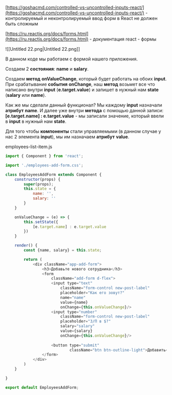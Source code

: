 [https://goshacmd.com/controlled-vs-uncontrolled-inputs-react/](https://goshacmd.com/controlled-vs-uncontrolled-inputs-react/) - контролируемый и неконтролируемый ввод форм в React не должен быть сложным

[https://ru.reactjs.org/docs/forms.html](https://ru.reactjs.org/docs/forms.html) - документация react - формы

  

![[Untitled 22.png|Untitled 22.png]]

  

В данном коде мы работаем с формой нашего приложения.

Создаем 2 **состояния**: **name** и **salary**.

Создаем **метод** **onValueChange**, который будет работать на обоих **input**. При срабатывание **события** **onChange**, наш **метод** возьмет все что написано внутри **input** (**e.target.value**) и запишет в нужный нам **state** (**salary** или **name**).

Как же мы сделали данный функционал? Мы каждому **input** назначали **атрибут** **name**. И далее уже внутри **метода** с помощью данной записи: **[e.target.name] : e.target.value** - мы записали значение, который ввели в **input** в нужный нам **state**.

  

Для того чтобы **компоненты** стали управляемыми (в данном случае у нас 2 элемента **input**), мы им назначаем **атрибут** **value**.

employees-list-item.js

```JavaScript
import { Component } from 'react';

import './employees-add-form.css';

class EmployeesAddForm extends Component {
    constructor(props) {
        super(props);
        this.state = {
            name: '',
            salary: ''
        }
    }

    onValueChange = (e) => {
        this.setState({
            [e.target.name] : e.target.value
        })
    }

    render() {
        const {name, salary} = this.state;

        return (
            <div className="app-add-form">
                <h3>Добавьте нового сотрудника</h3>
                <form
                    className="add-form d-flex">
                    <input type="text"
                        className="form-control new-post-label"
                        placeholder="Как его зовут?"
                        name="name"
                        value={name}
                        onChange={this.onValueChange}/>
                    <input type="number"
                        className="form-control new-post-label"
                        placeholder="З/П в $?"
                        salary="salary"
                        value={salary}
                        onChange={this.onValueChange}/>
    
                    <button type="submit"
                            className="btn btn-outline-light">Добавить</button>
                </form>
            </div>
        )
    }

}

export default EmployeesAddForm;
```